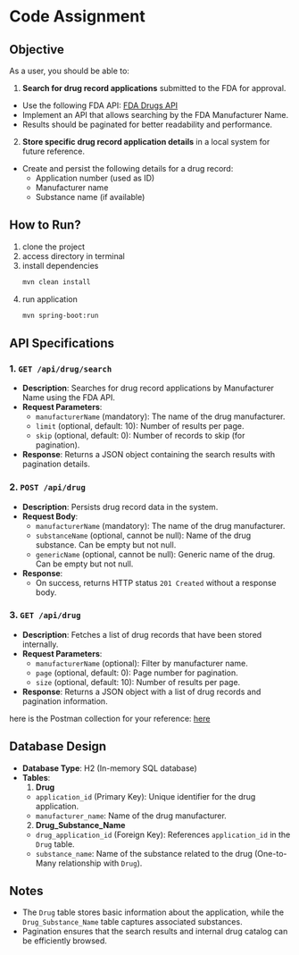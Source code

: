 # Code Assignment

## Objective
As a user, you should be able to:
1. **Search for drug record applications** submitted to the FDA for approval.
  - Use the following FDA API: [FDA Drugs API](https://open.fda.gov/apis/drug/drugsfda/how-to-use-the-endpoint/)
  - Implement an API that allows searching by the FDA Manufacturer Name.
  - Results should be paginated for better readability and performance.

2. **Store specific drug record application details** in a local system for future reference.
  - Create and persist the following details for a drug record:
    - Application number (used as ID)
    - Manufacturer name
    - Substance name (if available)

## How to Run?
1. clone the project
2. access directory in terminal
3. install dependencies
    ```bash
    mvn clean install
    ```
4. run application
    ```bash
    mvn spring-boot:run
    ```

## API Specifications

### 1. `GET /api/drug/search`
- **Description**: Searches for drug record applications by Manufacturer Name using the FDA API.
- **Request Parameters**:
  - `manufacturerName` (mandatory): The name of the drug manufacturer.
  - `limit` (optional, default: 10): Number of results per page.
  - `skip` (optional, default: 0): Number of records to skip (for pagination).
- **Response**: Returns a JSON object containing the search results with pagination details.

### 2. `POST /api/drug`
- **Description**: Persists drug record data in the system.
- **Request Body**:
  - `manufacturerName` (mandatory): The name of the drug manufacturer.
  - `substanceName` (optional, cannot be null): Name of the drug substance. Can be empty but not null.
  - `genericName` (optional, cannot be null): Generic name of the drug. Can be empty but not null.
- **Response**:
  - On success, returns HTTP status `201 Created` without a response body.

### 3. `GET /api/drug`
- **Description**: Fetches a list of drug records that have been stored internally.
- **Request Parameters**:
  - `manufacturerName` (optional): Filter by manufacturer name.
  - `page` (optional, default: 0): Page number for pagination.
  - `size` (optional, default: 10): Number of results per page.
- **Response**: Returns a JSON object with a list of drug records and pagination information.

here is the Postman collection for your reference: [here](Spring-Boot-code-assignment.postman_collection.json) 

## Database Design

- **Database Type**: H2 (In-memory SQL database)
- **Tables**:
  1. **Drug**
    - `application_id` (Primary Key): Unique identifier for the drug application.
    - `manufacturer_name`: Name of the drug manufacturer.
  2. **Drug_Substance_Name**
    - `drug_application_id` (Foreign Key): References `application_id` in the `Drug` table.
    - `substance_name`: Name of the substance related to the drug (One-to-Many relationship with `Drug`).

## Notes
- The `Drug` table stores basic information about the application, while the `Drug_Substance_Name` table captures associated substances.
- Pagination ensures that the search results and internal drug catalog can be efficiently browsed.
